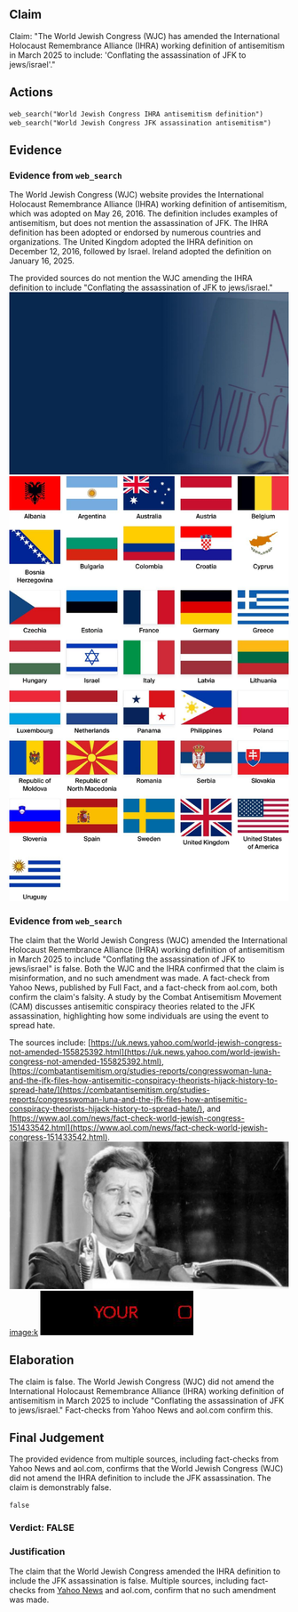 ## Claim
Claim: "The World Jewish Congress (WJC) has amended the International Holocaust Remembrance Alliance (IHRA) working definition of antisemitism in March 2025 to include: 'Conflating the assassination of JFK to jews/israel'."

## Actions
```
web_search("World Jewish Congress IHRA antisemitism definition")
web_search("World Jewish Congress JFK assassination antisemitism")
```

## Evidence
### Evidence from `web_search`
The World Jewish Congress (WJC) website provides the International Holocaust Remembrance Alliance (IHRA) working definition of antisemitism, which was adopted on May 26, 2016. The definition includes examples of antisemitism, but does not mention the assassination of JFK. The IHRA definition has been adopted or endorsed by numerous countries and organizations. The United Kingdom adopted the IHRA definition on December 12, 2016, followed by Israel. Ireland adopted the definition on January 16, 2025.

The provided sources do not mention the WJC amending the IHRA definition to include "Conflating the assassination of JFK to jews/israel."
![image 11090](media/2025-08-31_07-40-1756626013-149433.jpg)
![image 11093](media/2025-08-31_07-40-1756626015-218852.jpg)


### Evidence from `web_search`
The claim that the World Jewish Congress (WJC) amended the International Holocaust Remembrance Alliance (IHRA) working definition of antisemitism in March 2025 to include "Conflating the assassination of JFK to jews/israel" is false. Both the WJC and the IHRA confirmed that the claim is misinformation, and no such amendment was made. A fact-check from Yahoo News, published by Full Fact, and a fact-check from aol.com, both confirm the claim's falsity. A study by the Combat Antisemitism Movement (CAM) discusses antisemitic conspiracy theories related to the JFK assassination, highlighting how some individuals are using the event to spread hate.

The sources include: [https://uk.news.yahoo.com/world-jewish-congress-not-amended-155825392.html](https://uk.news.yahoo.com/world-jewish-congress-not-amended-155825392.html), [https://combatantisemitism.org/studies-reports/congresswoman-luna-and-the-jfk-files-how-antisemitic-conspiracy-theorists-hijack-history-to-spread-hate/](https://combatantisemitism.org/studies-reports/congresswoman-luna-and-the-jfk-files-how-antisemitic-conspiracy-theorists-hijack-history-to-spread-hate/), and [https://www.aol.com/news/fact-check-world-jewish-congress-151433542.html](https://www.aol.com/news/fact-check-world-jewish-congress-151433542.html). ![image 13585](media/2025-08-31_16-26-1756657572-703729.jpg) <image:k> ![image 13589](media/2025-08-31_16-26-1756657602-566385.jpg)


## Elaboration
The claim is false. The World Jewish Congress (WJC) did not amend the International Holocaust Remembrance Alliance (IHRA) working definition of antisemitism in March 2025 to include "Conflating the assassination of JFK to jews/israel." Fact-checks from Yahoo News and aol.com confirm this.


## Final Judgement
The provided evidence from multiple sources, including fact-checks from Yahoo News and aol.com, confirms that the World Jewish Congress (WJC) did not amend the IHRA definition to include the JFK assassination. The claim is demonstrably false.

`false`


### Verdict: FALSE

### Justification
The claim that the World Jewish Congress amended the IHRA definition to include the JFK assassination is false. Multiple sources, including fact-checks from [Yahoo News](https://uk.news.yahoo.com/world-jewish-congress-not-amended-155825392.html) and aol.com, confirm that no such amendment was made.
